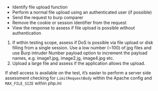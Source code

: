 -   Identify file upload function
-   Perform a normal file upload using an authenticated user (if possible)
-   Send the request to burp comparer
-   Remove the cookie or session identifier from the request
-   View the response to assess if file upload is possible without authentication

1. If within testing scope, assess if DoS is possible via file upload or disk filling from a single session. Use a low number (~100) of jpg files and use Burp intruder Number payload option to increment the payload names, e.g. image1.jpg, image2.jg, image4.jpg etc.
2. Upload a large file and assess if the application allows the upload.

If shell access is available on the test, it’s easier to perform a server side assessment checking for `LimitRequestBody` within the Apache config and `MAX_FILE_SIZE` within php.ini